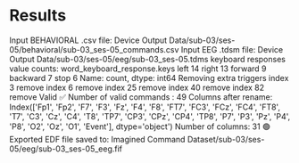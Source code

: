 # Results

Input BEHAVIORAL .csv file: Device Output Data/sub-03/ses-05/behavioral/sub-03_ses-05_commands.csv
Input EEG .tdsm file: Device Output Data/sub-03/ses-05/eeg/sub-03_ses-05.tdms
keyboard responses value counts:
 word_keyboard_response.keys
left        14
right       13
forward      9
backward     7
stop         6
Name: count, dtype: int64
Removing extra triggers
index 3 remove
index 6 remove
index 25 remove
index 40 remove
index 82 remove
Valid ✅
Number of valid commands : 49
Columns after rename:
 Index(['Fp1', 'Fp2', 'F7', 'F3', 'Fz', 'F4', 'F8', 'FT7', 'FC3', 'FCz', 'FC4',
       'FT8', 'T7', 'C3', 'Cz', 'C4', 'T8', 'TP7', 'CP3', 'CPz', 'CP4', 'TP8',
       'P7', 'P3', 'Pz', 'P4', 'P8', 'O2', 'Oz', 'O1', 'Event'],
      dtype='object')
Number of columns: 31
🟢Exported EDF file saved to: Imagined Command Dataset/sub-03/ses-05/eeg/sub-03_ses-05_eeg.fif
